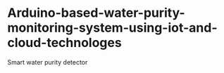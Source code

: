 # Arduino-based-water-purity-monitoring-system-using-iot-and-cloud-technologes
Smart water purity detector
